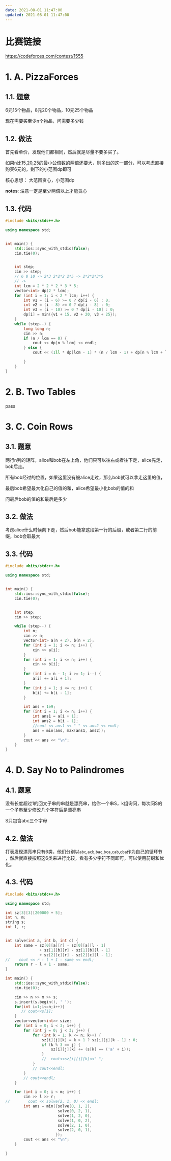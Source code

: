 ```yaml
---
date: 2021-08-01 11:47:00
updated: 2021-08-01 11:47:00
---
```




# 比赛链接

https://codeforces.com/contest/1555



# 1. A. PizzaForces

## 1.1. 题意

6元15个物品，8元20个物品，10元25个物品

现在需要买至少n个物品，问需要多少钱



## 1.2. 做法

首先看单价，发现他们都相同，然后就是尽量不要多买了。

如果n比15,20,25的最小公倍数的两倍还要大，则多出的这一部分，可以考虑直接购买6元的，剩下的小范围dp即可

核心思想： 大范围贪心，小范围dp

**notes**: 注意一定是至少两倍以上才能贪心

<!-- more -->

## 1.3. 代码

```cpp
#include <bits/stdc++.h>

using namespace std;


int main() {
    std::ios::sync_with_stdio(false);
    cin.tie(0);


    int step;
    cin >> step;
    // 6 8 10 -> 2*3 2*2*2 2*5 -> 2*2*2*3*5
    // ->
    int lcm = 2 * 2 * 2 * 3 * 5;
    vector<int> dp(2 * lcm);
    for (int i = 1; i < 2 * lcm; i++) {
        int v1 = (i - 6) >= 0 ? dp[i - 6] : 0;
        int v2 = (i - 8) >= 0 ? dp[i - 8] : 0;
        int v3 = (i - 10) >= 0 ? dp[i - 10] : 0;
        dp[i] = min({v1 + 15, v2 + 20, v3 + 25});
    }
    while (step--) {
        long long n;
        cin >> n;
        if (n / lcm == 0) {
            cout << dp[n % lcm] << endl;
        } else {
            cout << (1ll * dp[lcm - 1] * (n / lcm - 1) + dp[n % lcm + lcm]) << endl;

        }
    }
}


```



# 2. B. Two Tables

pass





# 3. C. Coin Rows

## 3.1. 题意

两行n列的矩阵，alice和bob在左上角，他们只可以往右或者往下走，alice先走，bob后走。

所有bob经过的位置，如果这里没有被alice走过，那么bob就可以拿走这里的值，

最后bob希望最大化自己的值的和，alice希望最小化bob的值的和

问最后bob的值的和最后是多少







## 3.2. 做法

考虑alice什么时候向下走，然后bob能拿这段第一行的后缀，或者第二行的前缀，bob会取最大



## 3.3. 代码

```cpp
#include <bits/stdc++.h>

using namespace std;


int main() {
    std::ios::sync_with_stdio(false);
    cin.tie(0);


    int step;
    cin >> step;

    while (step--) {
        int n;
        cin >> n;
        vector<int> a(n + 2), b(n + 2);
        for (int i = 1; i <= n; i++) {
            cin >> a[i];
        }
        for (int i = 1; i <= n; i++) {
            cin >> b[i];
        }
        for (int i = n - 1; i >= 1; i--) {
            a[i] += a[i + 1];
        }
        for (int i = 1; i <= n; i++) {
            b[i] += b[i - 1];
        }

        int ans = 1e9;
        for (int i = 1; i <= n; i++) {
            int ans1 = a[i + 1];
            int ans2 = b[i - 1];
            //cout << ans1 << " " << ans2 << endl;
            ans = min(ans, max(ans1, ans2));
        }
        cout << ans << "\n";
    }
}
```



# 4. D. Say No to Palindromes

## 4.1. 题意

没有长度超过1的回文子串的串就是漂亮串，给你一个串S，k组询问，每次问S的一个子串至少修改几个字符后是漂亮串

S只包含abc三个字母

## 4.2. 做法

打表发现漂亮串只有6类，他们分别以`abc`,`acb`,`bac`,`bca`,`cab`,`cba`作为自己的循环节 ，然后就直接按照这6类来进行比较，看有多少字符不同即可，可以使用前缀和优化。



## 4.3. 代码

```cpp
#include <bits/stdc++.h>

using namespace std;

int sz[3][3][200000 + 5];
int n, m;
string s;
int l, r;


int solve(int a, int b, int c) {
    int same = sz[0][a][r] - sz[0][a][l - 1]
               + sz[1][b][r] - sz[1][b][l - 1]
               + sz[2][c][r] - sz[2][c][l - 1];
//    cout << r - l + 1 - same << endl;
    return r - l + 1 - same;
}

int main() {
    std::ios::sync_with_stdio(false);
    cin.tie(0);

    cin >> n >> m >> s;
    s.insert(s.begin(), ' ');
    for(int i=1;i<=n;i++){
       // cout<<s[i];
    }
    vector<vector<int>> size;
    for (int i = 0; i < 3; i++) {
        for (int j = 0; j < 3; j++) {
            for (int k = 1; k <= n; k++) {
                sz[i][j][k] = k > 1 ? sz[i][j][k - 1] : 0;
                if (k % 3 == j) {
                    sz[i][j][k] += (s[k] == ('a' + i));
                }
                //  cout<<sz[i][j][k]<<" ";
            }
            // cout<<endl;
        }
        // cout<<endl;
    }

    for (int i = 0; i < m; i++) {
        cin >> l >> r;
//        cout << solve(2, 1, 0) << endl;
        int ans = min({solve(0, 1, 2),
                       solve(0, 2, 1),
                       solve(1, 2, 0),
                       solve(1, 0, 2),
                       solve(2, 1, 0),
                       solve(2, 0, 1),
                      });
        cout << ans << "\n";
    }

}


```





















